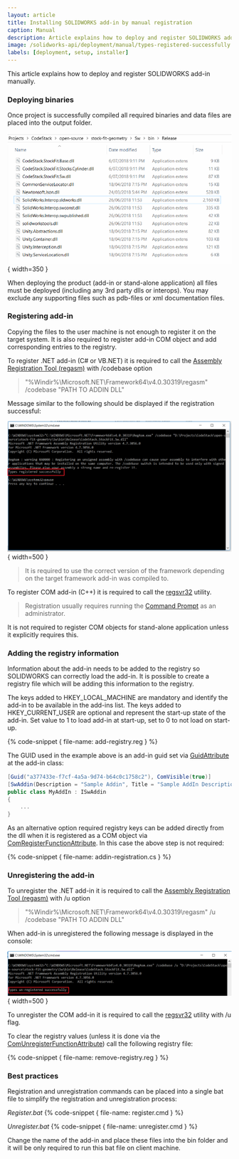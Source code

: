 ```yaml
---
layout: article
title: Installing SOLIDWORKS add-in by manual registration
caption: Manual
description: Article explains how to deploy and register SOLIDWORKS add-in manually
image: /solidworks-api/deployment/manual/types-registered-successfully.png
labels: [deployment, setup, installer]
---
```

This article explains how to deploy and register SOLIDWORKS add-in manually.

### Deploying binaries

Once project is successfully compiled all required binaries and data files are placed into the output folder.

![Folder with binary output](bin-folder.png){ width=350 }

When deploying the product (add-in or stand-alone application) all files must be deployed (including any 3rd party dlls or interops). You may exclude any supporting files such as pdb-files or xml documentation files.

### Registering add-in

Copying the files to the user machine is not enough to register it on the target system. It is also required to register add-in COM object and add corresponding entries to the registry.

To register .NET add-in (C# or VB.NET) it is required to call the [Assembly Registration Tool (regasm)](https://docs.microsoft.com/en-us/dotnet/framework/tools/regasm-exe-assembly-registration-tool) with /codebase option

> "%Windir%\Microsoft.NET\Framework64\v4.0.30319\regasm" /codebase "PATH TO ADDIN DLL"

Message similar to the following should be displayed if the registration successful:

![Successful registration of COM types](types-registered-successfully.png){ width=500 }

> It is required to use the correct version of the framework depending on the target framework add-in was compiled to.

To register COM add-in (C++) it is required to call the [regsvr32](https://docs.microsoft.com/en-us/windows-server/administration/windows-commands/regsvr32) utility.

> Registration usually requires running the [Command Prompt](https://en.wikipedia.org/wiki/Cmd.exe) as an administrator.

It is not required to register COM objects for stand-alone application unless it explicitly requires this.

### Adding the registry information

Information about the add-in needs to be added to the registry so SOLIDWORKS can correctly load the add-in. It is possible to create a registry file which will be adding this information to the registry.

The keys added to HKEY_LOCAL_MACHINE are mandatory and identify the add-in to be available in the add-ins list. The keys added to HKEY_CURRENT_USER are optional and represent the start-up state of the add-in. Set value to 1 to load add-in at start-up, set to 0 to not load on start-up.

{% code-snippet { file-name: add-registry.reg } %}

The GUID used in the example above is an add-in guid set via [GuidAttribute](https://docs.microsoft.com/en-us/dotnet/api/system.runtime.interopservices.guidattribute?view=netframework-4.0) at the add-in class:

~~~ cs
[Guid("a377433e-f7cf-4a5a-9d74-b64c0c1758c2"), ComVisible(true)]
[SwAddin(Description = "Sample Addin", Title = "Sample AddIn Description", LoadAtStartup = true)]    
public class MyAddIn : ISwAddin
{
    ...
}
~~~

As an alternative option required registry keys can be added directly from the dll when it is registered as a COM object via [ComRegisterFunctionAttribute](https://docs.microsoft.com/en-us/dotnet/api/system.runtime.interopservices.comregisterfunctionattribute?view=netframework-4.0). In this case the above step is not required:

{% code-snippet { file-name: addin-registration.cs } %}

### Unregistering the add-in

To unregister the .NET add-in it is required to call the [Assembly Registration Tool (regasm)](https://docs.microsoft.com/en-us/dotnet/framework/tools/regasm-exe-assembly-registration-tool) with /u option

> "%Windir%\Microsoft.NET\Framework64\v4.0.30319\regasm" /u /codebase "PATH TO ADDIN DLL"

When add-in is unregistered the following message is displayed in the console:

![Successful unregistration of COM types](types-unregistered-successfully.png){ width=500 }

To unregister the COM add-in it is required to call the [regsvr32](https://docs.microsoft.com/en-us/windows-server/administration/windows-commands/regsvr32) utility with /u flag.

To clear the registry values (unless it is done via the [ComUnregisterFunctionAttribute](https://docs.microsoft.com/en-us/dotnet/api/system.runtime.interopservices.comunregisterfunctionattribute?view=netframework-4.0)) call the following registry file:

{% code-snippet { file-name: remove-registry.reg } %}

### Best practices

Registration and unregistration commands can be placed into a single bat file to simplify the registration and unregistration process:

*Register.bat*
{% code-snippet { file-name: register.cmd } %}

*Unregister.bat*
{% code-snippet { file-name: unregister.cmd } %}

Change the name of the add-in and place these files into the bin folder and it will be only required to run this bat file on client machine.
